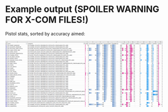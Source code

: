 # Example output (SPOILER WARNING FOR X-COM FILES!)

Pistol stats, sorted by accuracy aimed:

![Screenshot of Excel spreadsheet of pistol data sorted by aimed accuracy](media/pistols_by_aimed_accuracy.png)
